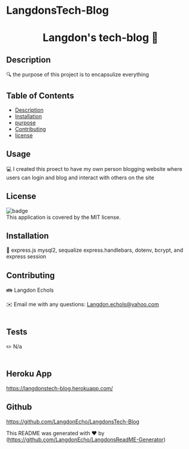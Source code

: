 # LangdonsTech-Blog

<h1 align="center">Langdon's tech-blog 👋</h1>

## Description
🔍 the purpose of this project is to encapsulize everything 

## Table of Contents
- [Description](#description)
- [Installation](#installation)
- [purpose](#purpose)
- [Contributing](#contributing)
- [license](#license)

## Usage
💻 I created this proect to have my own person blogging website where users can login and blog and interact with others on the site

## License
![badge](https://img.shields.io/badge/license-MIT-brightgreen)
<br />
This application is covered by the MIT license. 

## Installation
💾 express.js mysql2, sequalize express.handlebars, dotenv, bcrypt, and express session 

## Contributing
👪 Langdon Echols

✉️ Email me with any questions: Langdon.echols@yahoo.com<br /><br />

## Tests
✏️ N/a<br />
<br />

## Heroku App
https://langdonstech-blog.herokuapp.com/

## Github
https://github.com/LangdonEcho/LangdonsTech-Blog


This README was generated with ❤️ by (https://github.com/LangdonEcho/LangdonsReadME-Generator)
